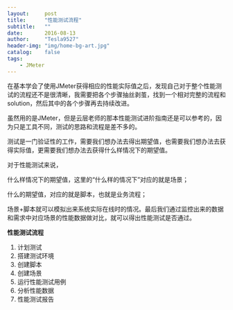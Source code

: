 ```yaml
---
layout:     post
title:      "性能测试流程"
subtitle:   ""
date:       2016-08-13
author:     "Tesla9527"
header-img: "img/home-bg-art.jpg"
catalog:    false
tags:
    - JMeter
---
```


在基本学会了使用JMeter获得相应的性能实际值之后，发现自己对于整个性能测试的流程还不是很清晰，我需要把各个步骤抽丝剥茧，找到一个相对完整的流程和solution，然后其中的各个步骤再去持续改进。

虽然用的是JMeter，但是云层老师的那本性能测试进阶指南还是可以参考的，因为只是工具不同，测试的思路和流程是差不多的。

测试是一门验证性的工作，需要我们想办法去得出期望值，也需要我们想办法去获得实际值，更需要我们想办法去获得什么样情况下的期望值。

对于性能测试来说，

什么样情况下的期望值，这里的“什么样的情况下”对应的就是场景；

什么的期望值，对应的就是脚本，也就是业务流程；

场景+脚本就可以模拟出来系统实际在线时的情况。最后我们通过监控出来的数据和需求中对应场景的性能数据做对比，就可以得出性能测试是否通过。

**性能测试流程**

1. 计划测试
2. 搭建测试环境
3. 创建脚本
4. 创建场景
5. 运行性能测试用例
6. 分析性能数据
7. 性能测试报告
